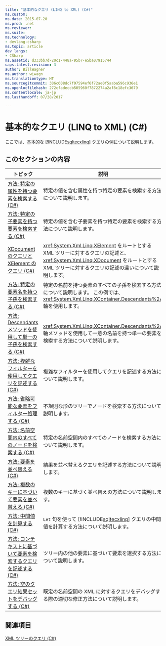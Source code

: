 ```yaml
---
title: "基本的なクエリ (LINQ to XML) (C#)"
ms.custom: 
ms.date: 2015-07-20
ms.prod: .net
ms.reviewer: 
ms.suite: 
ms.technology:
- devlang-csharp
ms.topic: article
dev_langs:
- CSharp
ms.assetid: d333bb7d-20c1-448a-95b7-e5ba07915744
caps.latest.revision: 3
author: BillWagner
ms.author: wiwagn
ms.translationtype: HT
ms.sourcegitcommit: 306c608dc7f97594ef6f72ae0f5aaba596c936e1
ms.openlocfilehash: 272cfadeccb505960f7872274a2af8c18efc3679
ms.contentlocale: ja-jp
ms.lasthandoff: 07/28/2017

---
```

# <a name="basic-queries-linq-to-xml-c"></a>基本的なクエリ (LINQ to XML) (C#)
ここでは、基本的な [!INCLUDE[sqltecxlinq](~/includes/sqltecxlinq-md.md)] クエリの例について説明します。  
  
## <a name="in-this-section"></a>このセクションの内容  
  
|トピック|説明|  
|-----------|-----------------|  
|[方法: 特定の属性を持つ要素を検索する (C#)](../../../../csharp/programming-guide/concepts/linq/how-to-find-an-element-with-a-specific-attribute.md)|特定の値を含む属性を持つ特定の要素を検索する方法について説明します。|  
|[方法: 特定の子要素を持つ要素を検索する (C#)](../../../../csharp/programming-guide/concepts/linq/how-to-find-an-element-with-a-specific-child-element.md)|特定の値を含む子要素を持つ特定の要素を検索する方法について説明します。|  
|[XDocument のクエリと XElement のクエリ (C#)](../../../../csharp/programming-guide/concepts/linq/querying-an-xdocument-vs-querying-an-xelement.md)|<xref:System.Xml.Linq.XElement> をルートとする XML ツリーに対するクエリの記述と、<xref:System.Xml.Linq.XDocument> をルートとする XML ツリーに対するクエリの記述の違いについて説明します。|  
|[方法: 特定の要素名を持つ子孫を検索する (C#)](../../../../csharp/programming-guide/concepts/linq/how-to-find-descendants-with-a-specific-element-name.md)|特定の名前を持つ要素のすべての子孫を検索する方法について説明します。 この例では、<xref:System.Xml.Linq.XContainer.Descendants%2A> 軸を使用します。|  
|[方法: Descendants メソッドを使用して単一の子孫を検索する (C#)](../../../../csharp/programming-guide/concepts/linq/how-to-find-a-single-descendant-using-the-descendants-method.md)|<xref:System.Xml.Linq.XContainer.Descendants%2A> 軸メソッドを使用して一意の名前を持つ単一の要素を検索する方法について説明します。|  
|[方法: 複雑なフィルターを使用してクエリを記述する (C#)](../../../../csharp/programming-guide/concepts/linq/how-to-write-queries-with-complex-filtering.md)|複雑なフィルターを使用してクエリを記述する方法について説明します。|  
|[方法: 省略可能な要素をフィルター処理する (C#)](../../../../csharp/programming-guide/concepts/linq/how-to-filter-on-an-optional-element.md)|不規則な形のツリーでノードを検索する方法について説明します。|  
|[方法: 名前空間内のすべてのノードを検索する (C#)](../../../../csharp/programming-guide/concepts/linq/how-to-find-all-nodes-in-a-namespace.md)|特定の名前空間内のすべてのノードを検索する方法について説明します。|  
|[方法: 要素を並べ替える (C#)](../../../../csharp/programming-guide/concepts/linq/how-to-sort-elements.md)|結果を並べ替えるクエリを記述する方法について説明します。|  
|[方法: 複数のキーに基づいて要素を並べ替える (C#)](../../../../csharp/programming-guide/concepts/linq/how-to-sort-elements-on-multiple-keys.md)|複数のキーに基づく並べ替えの方法について説明します。|  
|[方法: 中間値を計算する (C#)](../../../../csharp/programming-guide/concepts/linq/how-to-calculate-intermediate-values.md)|`Let` 句を使って [!INCLUDE[sqltecxlinq](~/includes/sqltecxlinq-md.md)] クエリの中間値を計算する方法について説明します。|  
|[方法: コンテキストに基づいて要素を検索するクエリを記述する (C#)](../../../../csharp/programming-guide/concepts/linq/how-to-write-a-query-that-finds-elements-based-on-context.md)|ツリー内の他の要素に基づいて要素を選択する方法について説明します。|  
|[方法: 空のクエリ結果セットをデバッグする (C#)](../../../../csharp/programming-guide/concepts/linq/how-to-debug-empty-query-results-sets.md)|既定の名前空間の XML に対するクエリをデバッグする際の適切な修正方法について説明します。|  
  
## <a name="see-also"></a>関連項目  
 [XML ツリーのクエリ (C#)](../../../../csharp/programming-guide/concepts/linq/querying-xml-trees.md)

